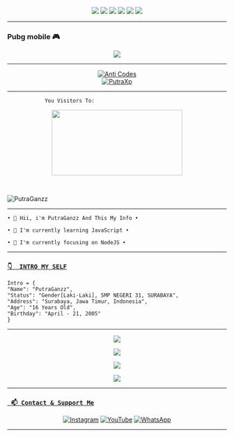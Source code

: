 <p align="center">
  <img src="https://img.shields.io/badge/-JavaScript-black?style=flat-square&logo=javascript" />
  <img src="https://img.shields.io/badge/-Node.js-black?style=flat-square&logo=Node.js" />
  <img src="https://img.shields.io/badge/-HTML5-black?style=flat-square&logo=html5&logoColor=e34f26" />
  <img src="https://img.shields.io/badge/-CSS3-black?style=flat-square&logo=css3&logoColor=1572b6" />
  <img src="https://img.shields.io/badge/-Git-black?style=flat-square&logo=git" />
  <img src="https://img.shields.io/badge/-GitHub-black?style=flat-square&logo=github" /> <br>
</p>

___

### Pubg mobile 🎮
<p align="center">
  <img src="https://github.com/Andriiwalker/PUTRA-gblk/blob/PUTRA-gblk/2047a1zwq1.gif" />
</p>


___
<p align="center">
<a target="_blank" href="https://antei.codes/"><img alt="Anti Codes" src="https://img.shields.io/badge/Antei Codes%20-%23121011.svg?&style=for-the-badge&logo=linux&logoColor=red"></a><br>
<a target="_blank" href="https://putraganzz.herokuapp.com"><img alt="PutraXp" src="https://img.shields.io/badge/PutraXp%20-%23121011.svg?&style=for-the-badge&logo=ubuntu&logoColor=white"></a>
</p>


___
```
            You Visitors To:
```
<p align="center">
   <img width="300" height="150" src="https://camo.githubusercontent.com/db45054d90ef8099ce0235c82592c406dba0adcda421f8a84f162b58bab5d3e0/68747470733a2f2f636f756e742e6765746c6f6c692e636f6d2f6765742f406e6f627579616b693f7468656d653d67656c626f6f72752d68" />
</p><br>

![PutraGanzz](https://cardivo.vercel.app/api?name=Putraaaa&description=Hi,%20i%27m%20Putraaa%20and%20i%27m%20just%20a%20newbie%20programmer%20Nice%20to%20meet%20you%20%F0%9F%91%8B&image=https://fxc7-api.herokuapp.com/upload/farhan.png&backgroundColor=%23ecf0f1&instagram=only_fxc7&github=Fxc7&site=https://api-xcoders.xyz&iconColor=%23595959&fontColor=%23595959&pattern=ticTacToe&colorPattern=%23eaeaea&opacity=1)
___

```
• 👋 Hii, i'm PutraGanzz And This My Info •

• 🌱 I'm currently learning JavaScript •

• 👀 I'm currently focusing on NodeJS •

```
___

### [`👇  INTRO MY SELF`](https://putraganzz.herokuapp.com)
```
Intro = {
"Name": "PutraGanzz",
"Status": "Gender[Laki-Laki], SMP NEGERI 31, SURABAYA",
"Address": "Surabaya, Jawa Timur, Indonesia",
"Age": "16 Years Old",
"Birthday": "April - 21, 2005"
}
```
___


<p align="center">
  <a href="https://github.com/PUTRA-gblk"><img src="https://github-readme-stats.vercel.app/api?username=PUTRA-gblk&theme=tokyonight&show_icons=true" /></a>
</p>

<p align="center">
  <a href="https://github.com/PUTRA-gblk"><img src="https://github-readme-streak-stats.herokuapp.com?user=PUTRA-gblk&theme=tokyonight&hide_border=false&properties=background&border=%239611C5FF" /><a>
</p>
  
<p align="center">
  <a href="https://github.com/PUTRA-gblk"><img src="https://github-readme-stats.vercel.app/api/top-langs?username=PUTRA-gblk&theme=tokyonight&layout=compact" /></a>
</p>
  
<p align="center">
  <a href="https://github.com/PUTRA-gblk"><img src="https://github-profile-trophy.vercel.app/?username=PUTRA-gblk&theme=radical&margin-w=20&no-bg=true&no-frame=false" /><a>
</p>

___

### [` 📫 Contact & Support Me`](https://api.whatsapp.com/send?phone=6285854721440&text=Hai+Bang)

<p align="center">
<a href="https://www.instagram.com/Itsmeputt_21" target="_blank"><img src="https://img.shields.io/badge/Instagram-%23E4405F.svg?&style=flat-square&logo=instagram&logoColor=white" alt="Instagram"></a>
<a href="https://youtube.com/channel/UCLmajra4KmD1E3rbBCeF93g" target="_blank"><img src="https://img.shields.io/badge/YouTube-%231877F2.svg?&style=flat-square&logo=YouTube&logoColor=white" alt="YouTube"></a>
<a href="https://api.whatsapp.com/send?phone=6285854721440&text=p+bang+:v" target="_blank"><img src="https://img.shields.io/badge/Whatsapp-%808080.svg?&style=flat-square&logo=Whatsapp&logoColor=white" alt="WhatsApp"></a>
</p>

___
